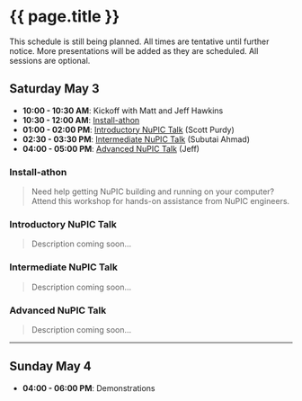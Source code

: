 
{{ page.title }}
================

<div class="notice">
    This schedule is still being planned. All times are tentative until further notice. More presentations will be added as they are scheduled. All sessions are optional.
</div>

## Saturday May 3

- **10:00 - 10:30 AM**: Kickoff with Matt and Jeff Hawkins
- **10:30 - 12:00 AM**: [Install-athon](#installathon)
- **01:00 - 02:00 PM**: [Introductory NuPIC Talk](#introductory_nupic_talk) (Scott Purdy)
- **02:30 - 03:30 PM**: [Intermediate NuPIC Talk](#intermediate_nupic_talk) (Subutai Ahmad)
- **04:00 - 05:00 PM**: [Advanced NuPIC Talk](#advanced_nupic_talk) (Jeff)

### Install-athon

> Need help getting NuPIC building and running on your computer? Attend this workshop for hands-on assistance from NuPIC engineers.

### Introductory NuPIC Talk

> Description coming soon...

### Intermediate NuPIC Talk

> Description coming soon...

### Advanced NuPIC Talk

> Description coming soon...

* * *

## Sunday May 4
- **04:00 - 06:00 PM**: Demonstrations

